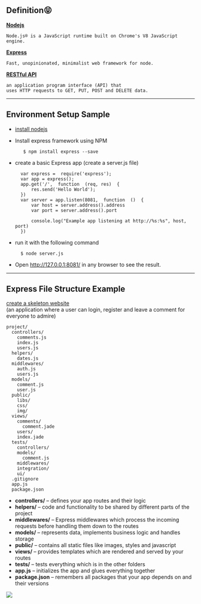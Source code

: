 
## Definition:stuck_out_tongue_closed_eyes:
[**Nodejs**](https://nodejs.org/en/)

	Node.js® is a JavaScript runtime built on Chrome's V8 JavaScript engine.

[**Express**](https://expressjs.com/) 

	Fast, unopinionated, minimalist web framework for node.
	
[**RESTful API**](https://en.wikipedia.org/wiki/Representational_state_transfer) 

	an application program interface (API) that 
	uses HTTP requests to GET, PUT, POST and DELETE data.

----
## Environment Setup Sample
- [install nodejs](https://nodejs.org/en/)
- Install express framework using NPM

		 $ npm install express --save
- create a basic Express app (create a server.js file)

		var express =  require('express');  
		var app = express(); 
		app.get('/',  function  (req, res)  { 
			res.send('Hello World');  
		})  
		var server = app.listen(8081,  function  ()  {  
			var host = server.address().address 
			var port = server.address().port
	   
			console.log("Example app listening at http://%s:%s", host, port)  
		})
- run it with the following command

		$ node server.js 

- Open http://127.0.0.1:8081/ in any browser to see the result.

----
## Express File Structure Example
[create a skeleton website](https://developer.mozilla.org/en-US/docs/Learn/Server-side/Express_Nodejs/skeleton_website)  
(an application where a user can login, register and leave a comment for everyone to admire)

	project/
	  controllers/
	    comments.js
	    index.js
	    users.js
	  helpers/
	    dates.js
	  middlewares/
	    auth.js
	    users.js
	  models/
	    comment.js
	    user.js
	  public/
	    libs/
	    css/
	    img/
	  views/
	    comments/
	      comment.jade
	    users/
	    index.jade
	  tests/
	    controllers/
	    models/
	      comment.js
	    middlewares/
	    integration/
	    ui/
	  .gitignore
	  app.js
	  package.json
- **controllers/** – defines your app routes and their logic
- **helpers/** – code and functionality to be shared by different parts of the project
- **middlewares/** – Express middlewares which process the incoming requests before handling them down to the routes
- **models/** – represents data, implements business logic and handles storage
- **public/** – contains all static files like images, styles and javascript
- **views/** – provides templates which are rendered and served by your routes
- **tests/** – tests everything which is in the other folders
- **app.js** – initializes the app and glues everything together
- **package.json** – remembers all packages that your app depends on and their versions

![](https://mdn.mozillademos.org/files/14456/MVC%20Express.png)  
